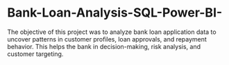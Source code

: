 # Bank-Loan-Analysis-SQL-Power-BI-
The objective of this project was to analyze bank loan application data to uncover patterns in customer profiles, loan approvals, and repayment behavior.   This helps the bank in decision-making, risk analysis, and customer targeting.

